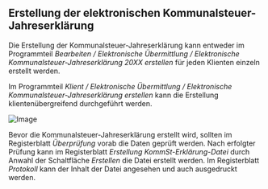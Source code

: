 ## Erstellung der elektronischen Kommunalsteuer-Jahreserklärung

Die Erstellung der Kommunalsteuer-Jahreserklärung kann entweder im Programmteil *Bearbeiten / Elektronische Übermittlung / Elektronische Kommunalsteuer-Jahreserklärung 20XX erstellen* für jeden Klienten einzeln erstellt werden.

Im Programmteil *Klient / Elektronische Übermittlung / Elektronische Kommunalsteuer-Jahreserklärung erstellen* kann die Erstellung klientenübergreifend durchgeführt werden.

![Image](<img/image324.png>)

Bevor die Kommunalsteuer-Jahreserklärung erstellt wird, sollten im Registerblatt *Überprüfung* vorab die Daten geprüft werden. Nach erfolgter Prüfung kann im Registerblatt *Erstellung KommSt-Erklärung-Datei* durch Anwahl der Schaltfläche *Erstellen* die Datei erstellt werden. Im Registerblatt *Protokoll* kann der Inhalt der Datei angesehen und auch ausgedruckt werden.
